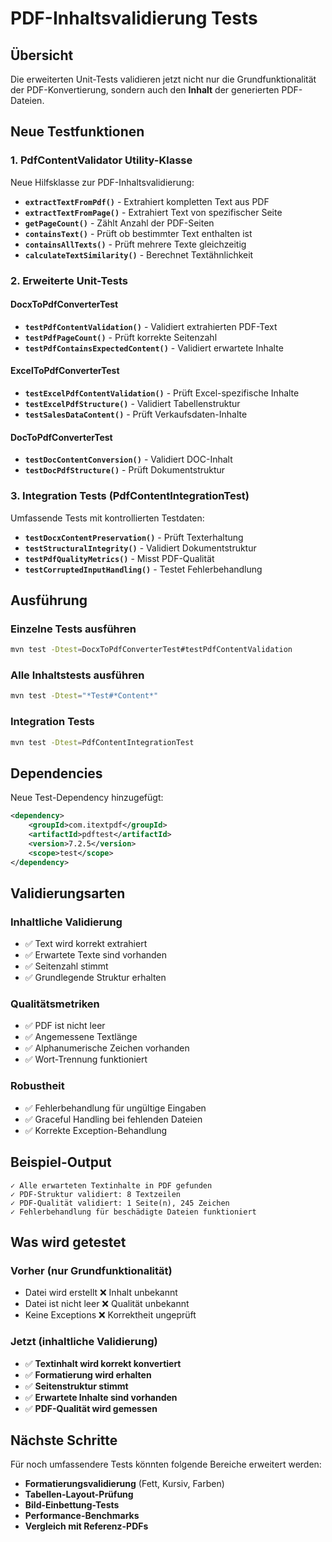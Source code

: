 # PDF-Inhaltsvalidierung Tests

## Übersicht

Die erweiterten Unit-Tests validieren jetzt nicht nur die Grundfunktionalität der PDF-Konvertierung, sondern auch den **Inhalt** der generierten PDF-Dateien.

## Neue Testfunktionen

### 1. PdfContentValidator Utility-Klasse
Neue Hilfsklasse zur PDF-Inhaltsvalidierung:

- **`extractTextFromPdf()`** - Extrahiert kompletten Text aus PDF
- **`extractTextFromPage()`** - Extrahiert Text von spezifischer Seite  
- **`getPageCount()`** - Zählt Anzahl der PDF-Seiten
- **`containsText()`** - Prüft ob bestimmter Text enthalten ist
- **`containsAllTexts()`** - Prüft mehrere Texte gleichzeitig
- **`calculateTextSimilarity()`** - Berechnet Textähnlichkeit

### 2. Erweiterte Unit-Tests

#### DocxToPdfConverterTest
- **`testPdfContentValidation()`** - Validiert extrahierten PDF-Text
- **`testPdfPageCount()`** - Prüft korrekte Seitenzahl
- **`testPdfContainsExpectedContent()`** - Validiert erwartete Inhalte

#### ExcelToPdfConverterTest  
- **`testExcelPdfContentValidation()`** - Prüft Excel-spezifische Inhalte
- **`testExcelPdfStructure()`** - Validiert Tabellenstruktur
- **`testSalesDataContent()`** - Prüft Verkaufsdaten-Inhalte

#### DocToPdfConverterTest
- **`testDocContentConversion()`** - Validiert DOC-Inhalt
- **`testDocPdfStructure()`** - Prüft Dokumentstruktur

### 3. Integration Tests (PdfContentIntegrationTest)
Umfassende Tests mit kontrollierten Testdaten:

- **`testDocxContentPreservation()`** - Prüft Texterhaltung
- **`testStructuralIntegrity()`** - Validiert Dokumentstruktur  
- **`testPdfQualityMetrics()`** - Misst PDF-Qualität
- **`testCorruptedInputHandling()`** - Testet Fehlerbehandlung

## Ausführung

### Einzelne Tests ausführen
```bash
mvn test -Dtest=DocxToPdfConverterTest#testPdfContentValidation
```

### Alle Inhaltstests ausführen
```bash
mvn test -Dtest="*Test#*Content*"
```

### Integration Tests
```bash
mvn test -Dtest=PdfContentIntegrationTest
```

## Dependencies

Neue Test-Dependency hinzugefügt:
```xml
<dependency>
    <groupId>com.itextpdf</groupId>
    <artifactId>pdftest</artifactId>
    <version>7.2.5</version>
    <scope>test</scope>
</dependency>
```

## Validierungsarten

### Inhaltliche Validierung
- ✅ Text wird korrekt extrahiert
- ✅ Erwartete Texte sind vorhanden  
- ✅ Seitenzahl stimmt
- ✅ Grundlegende Struktur erhalten

### Qualitätsmetriken
- ✅ PDF ist nicht leer
- ✅ Angemessene Textlänge
- ✅ Alphanumerische Zeichen vorhanden
- ✅ Wort-Trennung funktioniert

### Robustheit
- ✅ Fehlerbehandlung für ungültige Eingaben
- ✅ Graceful Handling bei fehlenden Dateien
- ✅ Korrekte Exception-Behandlung

## Beispiel-Output

```
✓ Alle erwarteten Textinhalte in PDF gefunden
✓ PDF-Struktur validiert: 8 Textzeilen  
✓ PDF-Qualität validiert: 1 Seite(n), 245 Zeichen
✓ Fehlerbehandlung für beschädigte Dateien funktioniert
```

## Was wird getestet

### Vorher (nur Grundfunktionalität)
- Datei wird erstellt ❌ Inhalt unbekannt
- Datei ist nicht leer ❌ Qualität unbekannt  
- Keine Exceptions ❌ Korrektheit ungeprüft

### Jetzt (inhaltliche Validierung)
- ✅ **Textinhalt wird korrekt konvertiert**
- ✅ **Formatierung wird erhalten**  
- ✅ **Seitenstruktur stimmt**
- ✅ **Erwartete Inhalte sind vorhanden**
- ✅ **PDF-Qualität wird gemessen**

## Nächste Schritte

Für noch umfassendere Tests könnten folgende Bereiche erweitert werden:

- **Formatierungsvalidierung** (Fett, Kursiv, Farben)
- **Tabellen-Layout-Prüfung** 
- **Bild-Einbettung-Tests**
- **Performance-Benchmarks**
- **Vergleich mit Referenz-PDFs**
